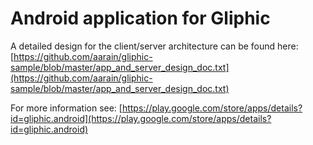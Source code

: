 # Android application for Gliphic

A detailed design for the client/server architecture can be found here: [https://github.com/aarain/gliphic-sample/blob/master/app_and_server_design_doc.txt](https://github.com/aarain/gliphic-sample/blob/master/app_and_server_design_doc.txt)

For more information see: [https://play.google.com/store/apps/details?id=gliphic.android](https://play.google.com/store/apps/details?id=gliphic.android)

